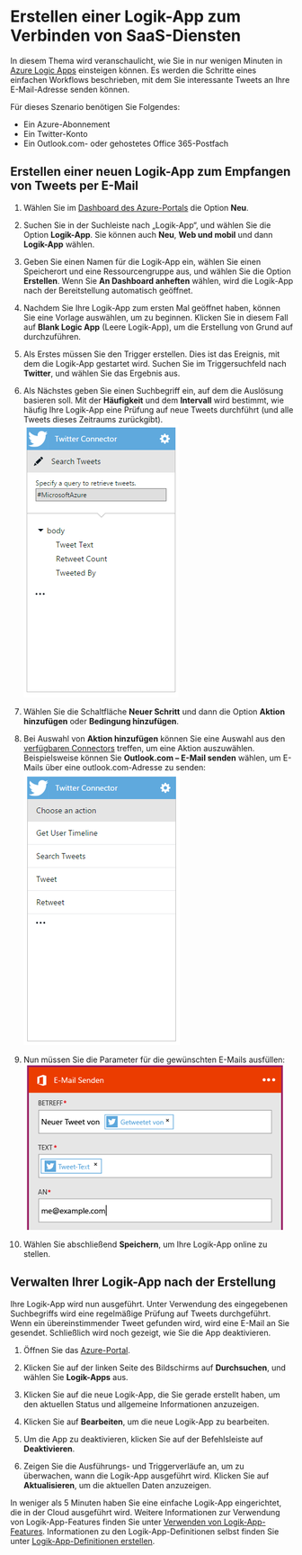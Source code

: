 <properties
	pageTitle="Erstellen einer Logik-App | Microsoft Azure"
	description="Informationen zum Erstellen einer Logik-App zum Verbinden von SaaS-Diensten"
	authors="jeffhollan"
	manager="dwrede"
	editor=""
	services="logic-apps"
	documentationCenter=""/>

<tags
	ms.service="logic-apps"
	ms.workload="na"
	ms.tgt_pltfrm="na"
	ms.devlang="na"
	ms.topic="get-started-article"
	ms.date="07/16/2016"
	ms.author="jehollan"/>

# Erstellen einer Logik-App zum Verbinden von SaaS-Diensten

In diesem Thema wird veranschaulicht, wie Sie in nur wenigen Minuten in [Azure Logic Apps](app-service-logic-what-are-logic-apps.md) einsteigen können. Es werden die Schritte eines einfachen Workflows beschrieben, mit dem Sie interessante Tweets an Ihre E-Mail-Adresse senden können.

Für dieses Szenario benötigen Sie Folgendes:

- Ein Azure-Abonnement
- Ein Twitter-Konto
- Ein Outlook.com- oder gehostetes Office 365-Postfach

## Erstellen einer neuen Logik-App zum Empfangen von Tweets per E-Mail

1. Wählen Sie im [Dashboard des Azure-Portals](https://portal.azure.com) die Option **Neu**.
2. Suchen Sie in der Suchleiste nach „Logik-App“, und wählen Sie die Option **Logik-App**. Sie können auch **Neu**, **Web und mobil** und dann **Logik-App** wählen.
3. Geben Sie einen Namen für die Logik-App ein, wählen Sie einen Speicherort und eine Ressourcengruppe aus, und wählen Sie die Option **Erstellen**. Wenn Sie **An Dashboard anheften** wählen, wird die Logik-App nach der Bereitstellung automatisch geöffnet.
4. Nachdem Sie Ihre Logik-App zum ersten Mal geöffnet haben, können Sie eine Vorlage auswählen, um zu beginnen. Klicken Sie in diesem Fall auf **Blank Logic App** (Leere Logik-App), um die Erstellung von Grund auf durchzuführen.
1. Als Erstes müssen Sie den Trigger erstellen. Dies ist das Ereignis, mit dem die Logik-App gestartet wird. Suchen Sie im Triggersuchfeld nach **Twitter**, und wählen Sie das Ergebnis aus.
7. Als Nächstes geben Sie einen Suchbegriff ein, auf dem die Auslösung basieren soll. Mit der **Häufigkeit** und dem **Intervall** wird bestimmt, wie häufig Ihre Logik-App eine Prüfung auf neue Tweets durchführt (und alle Tweets dieses Zeitraums zurückgibt). ![Twitter-Suche](./media/app-service-logic-create-a-logic-app/twittersearch.png)

5. Wählen Sie die Schaltfläche **Neuer Schritt** und dann die Option **Aktion hinzufügen** oder **Bedingung hinzufügen**.
6. Bei Auswahl von **Aktion hinzufügen** können Sie eine Auswahl aus den [verfügbaren Connectors](../connectors/apis-list.md) treffen, um eine Aktion auszuwählen. Beispielsweise können Sie **Outlook.com – E-Mail senden** wählen, um E-Mails über eine outlook.com-Adresse zu senden: ![Aktionen](./media/app-service-logic-create-a-logic-app/actions.png)

7. Nun müssen Sie die Parameter für die gewünschten E-Mails ausfüllen: ![Parameter](./media/app-service-logic-create-a-logic-app/parameters.png)

8. Wählen Sie abschließend **Speichern**, um Ihre Logik-App online zu stellen.

## Verwalten Ihrer Logik-App nach der Erstellung

Ihre Logik-App wird nun ausgeführt. Unter Verwendung des eingegebenen Suchbegriffs wird eine regelmäßige Prüfung auf Tweets durchgeführt. Wenn ein übereinstimmender Tweet gefunden wird, wird eine E-Mail an Sie gesendet. Schließlich wird noch gezeigt, wie Sie die App deaktivieren.

1. Öffnen Sie das [Azure-Portal](https://portal.azure.com).

1. Klicken Sie auf der linken Seite des Bildschirms auf **Durchsuchen**, und wählen Sie **Logik-Apps** aus.

2. Klicken Sie auf die neue Logik-App, die Sie gerade erstellt haben, um den aktuellen Status und allgemeine Informationen anzuzeigen.

3. Klicken Sie auf **Bearbeiten**, um die neue Logik-App zu bearbeiten.

5. Um die App zu deaktivieren, klicken Sie auf der Befehlsleiste auf **Deaktivieren**.

1. Zeigen Sie die Ausführungs- und Triggerverläufe an, um zu überwachen, wann die Logik-App ausgeführt wird. Klicken Sie auf **Aktualisieren**, um die aktuellen Daten anzuzeigen.

In weniger als 5 Minuten haben Sie eine einfache Logik-App eingerichtet, die in der Cloud ausgeführt wird. Weitere Informationen zur Verwendung von Logik-App-Features finden Sie unter [Verwenden von Logik-App-Features]. Informationen zu den Logik-App-Definitionen selbst finden Sie unter [Logik-App-Definitionen erstellen](app-service-logic-author-definitions.md).

<!-- Shared links -->
[Azure portal]: https://portal.azure.com
[Verwenden von Logik-App-Features]: app-service-logic-create-a-logic-app.md

<!---HONumber=AcomDC_0803_2016-->
